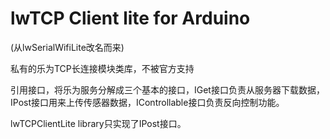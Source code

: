 ﻿lwTCP Client lite for Arduino
=============================

(从lwSerialWifiLite改名而来)


私有的乐为TCP长连接模块类库，不被官方支持

引用接口，将乐为服务分解成三个基本的接口，IGet接口负责从服务器下载数据，IPost接口用来上传传感器数据，IControllable接口负责反向控制功能。

lwTCPClientLite library只实现了IPost接口。
